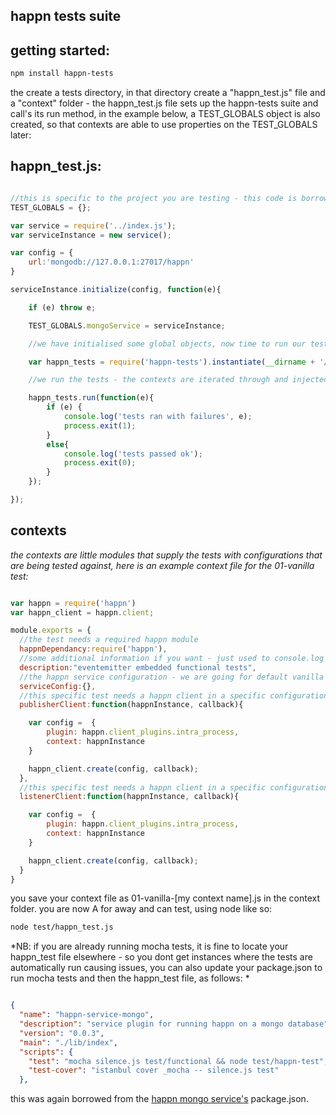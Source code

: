 happn tests suite
-----------------

getting started:
----------------

```bash
npm install happn-tests
```

the create a tests directory, in that directory create a "happn_test.js" file and a "context" folder - the happn_test.js file sets up the happn-tests suite and call's its run method, in the example below, a TEST_GLOBALS object is also created, so that contexts are able to use properties on the TEST_GLOBALS later:

happn_test.js:
--------------

```javascript

//this is specific to the project you are testing - this code is borrowed from the mongo plugin for happn
TEST_GLOBALS = {};

var service = require('../index.js');
var serviceInstance = new service();

var config = {
	url:'mongodb://127.0.0.1:27017/happn'
}

serviceInstance.initialize(config, function(e){

	if (e) throw e;

	TEST_GLOBALS.mongoService = serviceInstance;

	//we have initialised some global objects, now time to run our test:

	var happn_tests = require('happn-tests').instantiate(__dirname + '/context');//the __dirname + context - is where our test context files will be found, this can be left blank if your context file is in [app root]/test/context

	//we run the tests - the contexts are iterated through and injected into our tests, the tests are designed to pick up contexts that have filenames that start with the filenames of the tests (without extensions), so the context 01-vanilla_test.js matches the 01-vanilla.js test

	happn_tests.run(function(e){
		if (e) {
			console.log('tests ran with failures', e);
			process.exit(1);
		}
		else{
			console.log('tests passed ok');
			process.exit(0);
		}
	});

});

```

contexts
--------

*the contexts are little modules that supply the tests with configurations that are being tested against, here is an example context file for the 01-vanilla test:*

```javascript

var happn = require('happn')
var happn_client = happn.client;

module.exports = {
  //the test needs a required happn module
  happnDependancy:require('happn'),
  //some additional information if you want - just used to console.log out
  description:"eventemitter embedded functional tests",
  //the happn service configuration - we are going for default vanilla here
  serviceConfig:{},
  //this specific test needs a happn client in a specific configuration - in this case in EventEmitter mode
  publisherClient:function(happnInstance, callback){

    var config =  {
		plugin: happn.client_plugins.intra_process,
		context: happnInstance
	}

	happn_client.create(config, callback);
  },
  //this specific test needs a happn client in a specific configuration - in this case in EventEmitter mode
  listenerClient:function(happnInstance, callback){

  	var config =  {
		plugin: happn.client_plugins.intra_process,
		context: happnInstance
	}

	happn_client.create(config, callback);
  }
}

```

you save your context file as 01-vanilla-[my context name].js in the context folder. you are now A for away and can test, using node like so:

```bash
node test/happn_test.js
```

*NB: if you are already running mocha tests, it is fine to locate your happn_test file elsewhere - so you dont get instances where the tests are automatically run causing issues, you can also update your package.json to run mocha tests and then the happn_test file, as follows: *

```json

{
  "name": "happn-service-mongo",
  "description": "service plugin for running happn on a mongo database",
  "version": "0.0.3",
  "main": "./lib/index",
  "scripts": {
    "test": "mocha silence.js test/functional && node test/happn-test",
    "test-cover": "istanbul cover _mocha -- silence.js test"
  },

```

this was again borrowed from the [happn mongo service's](https://github.com/happner/happn-service-mongo) package.json.



